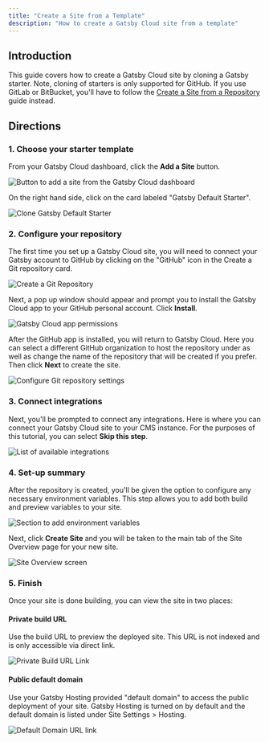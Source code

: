 ```yaml
---
title: "Create a Site from a Template"
description: "How to create a Gatsby Cloud site from a template"
---
```


## Introduction

This guide covers how to create a Gatsby Cloud site by cloning a Gatsby starter. Note, cloning of starters is only supported for GitHub. If you use GitLab or BitBucket, you'll have to follow the [Create a Site from a Repository](/docs/how-to/cloud/create-site-from-repository/) guide instead.

## Directions

### 1. Choose your starter template

From your Gatsby Cloud dashboard, click the **Add a Site** button.

![Button to add a site from the Gatsby Cloud dashboard](../../images/add-site.png)

On the right hand side, click on the card labeled "Gatsby Default Starter".

![Clone Gatsby Default Starter](../../images/default-starter.png)

### 2. Configure your repository

The first time you set up a Gatsby Cloud site, you will need to connect your Gatsby account to GitHub by clicking on the "GitHub" icon in the Create a Git repository card.

![Create a Git Repository](../../images/create-git-repo.png)

Next, a pop up window should appear and prompt you to install the Gatsby Cloud app to your GitHub personal account. Click **Install**.

![Gatsby Cloud app permissions](../../images/install-gatsby-cloud-app.png)

After the GitHub app is installed, you will return to Gatsby Cloud. Here you can select a different GitHub organization to host the repository under as well as change the name of the repository that will be created if you prefer. Then click **Next** to create the site.

![Configure Git repository settings](../../images/configure-repository.png)

### 3. Connect integrations

Next, you'll be prompted to connect any integrations. Here is where you can connect your Gatsby Cloud site to your CMS instance. For the purposes of this tutorial, you can select **Skip this step**.

![List of available integrations](../../images/connect-integrations.png)

### 4. Set-up summary

After the repository is created, you'll be given the option to configure any necessary environment variables. This step allows you to add both build and preview variables to your site.

![Section to add environment variables](../../images/setup-summary.png)

Next, click **Create Site** and you will be taken to the main tab of the Site Overview page for your new site.

![Site Overview screen](../../images/site-overview.png)

### 5. Finish

Once your site is done building, you can view the site in two places:

#### Private build URL

Use the build URL to preview the deployed site. This URL is not indexed and is only accessible via direct link.

![Private Build URL Link](../../images/private-build-link.png)

#### Public default domain

Use your Gatsby Hosting provided "default domain" to access the public deployment of your site. Gatsby Hosting is turned on by default and the default domain is listed under Site Settings > Hosting.

![Default Domain URL link](../../images/default-domain-link.png)
